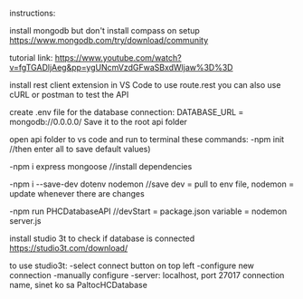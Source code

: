 instructions:

install mongodb but don't install compass on setup
https://www.mongodb.com/try/download/community


tutorial link:
https://www.youtube.com/watch?v=fgTGADljAeg&pp=ygUNcmVzdGFwaSBxdWljaw%3D%3D

install rest client extension in VS Code to use route.rest
you can also use cURL or postman to test the API

create .env file for the database connection:
DATABASE_URL = mongodb://0.0.0.0/<Your-Database-Name>
Save it to the root api folder

open api folder to vs code and run to terminal these commands:
-npm init 					        //then enter all to save default values)

-npm i express mongoose 			//install dependencies

-npm i --save-dev dotenv nodemon 	//save dev = pull to env file, nodemon = update whenever there are changes

-npm run PHCDatabaseAPI 			//devStart = package.json variable = nodemon server.js


install studio 3t to check if database is connected
https://studio3t.com/download/

to use studio3t:
-select connect button on top left
-configure new connection
-manually configure
-server: localhost, port 27017
connection name, sinet ko sa PaltocHCDatabase